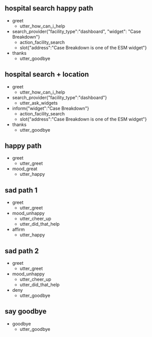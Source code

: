 ## hospital search happy path
* greet
  - utter_how_can_i_help
* search_provider{"facility_type":"dashboard", "widget": "Case Breakdown"}
  - action_facility_search
  - slot{"address":"Case Breakdown is one of the ESM widget"}
* thanks
  - utter_goodbye

## hospital search + location
* greet
  - utter_how_can_i_help
* search_provider{"facility_type":"dashboard"}
  - utter_ask_widgets
* inform{"widget":"Case Breakdown"}
  - action_facility_search
  - slot{"address":"Case Breakdown is one of the ESM widget"}
* thanks
  - utter_goodbye

## happy path
* greet
  - utter_greet
* mood_great
  - utter_happy

## sad path 1
* greet
  - utter_greet
* mood_unhappy
  - utter_cheer_up
  - utter_did_that_help
* affirm
  - utter_happy

## sad path 2
* greet
  - utter_greet
* mood_unhappy
  - utter_cheer_up
  - utter_did_that_help
* deny
  - utter_goodbye

## say goodbye
* goodbye
  - utter_goodbye
